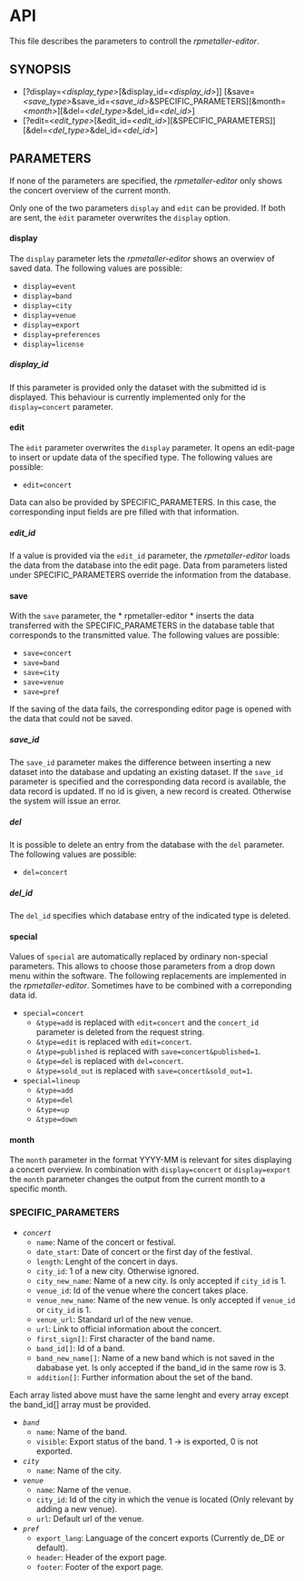 # API
This file describes the parameters to controll the *rpmetaller-editor*.
## SYNOPSIS
* \[\?display=*\<display_type\>*\[&display_id=*\<display_id\>*\]\]
  \[&save=*\<save_type\>*&save_id=*\<save_id\>*&SPECIFIC_PARAMETERS\]\[\&month=*\<month\>*\]\[\&del=*\<del_type\>*&del_id=*\<del_id\>*\]
* \[?edit=*<edit_type>*\[&edit_id=*<edit_id>*]\[&SPECIFIC_PARAMETERS\]\]\[\&del=*\<del_type\>*&del_id=*\<del_id\>*\]

## PARAMETERS
If none of the parameters are specified, the *rpmetaller-editor* only shows the concert overview of the current month.

Only one of the two parameters `display` and `edit` can be provided. If both are sent, the `èdit` parameter overwrites the `display` option.
#### display
The `display` parameter lets the *rpmetaller-editor* shows an overwiev of saved data. The following values are possible:
* `display=event`
* `display=band`
* `display=city`
* `display=venue`
* `display=export`
* `display=preferences`
* `display=license`

##### display_id
If this parameter is provided only the dataset with the submitted id is displayed. This behaviour is currently implemented only for the `display=concert` parameter.
#### edit
The `èdit` parameter overwrites the `display` parameter. It opens an edit-page to insert or update data of the specified type. The following values are possible:
* `edit=concert`

Data can also be provided by SPECIFIC_PARAMETERS. In this case, the corresponding input fields are pre filled with that information.
##### edit_id
If a value is provided via the `edit_id` parameter, the *rpmetaller-editor* loads the data from the database into the edit page. Data from parameters listed under SPECIFIC_PARAMETERS override the information from the database.
#### save
With the `save` parameter, the * rpmetaller-editor * inserts the data transferred with the SPECIFIC_PARAMETERS in the database table that corresponds to the transmitted value. The following values are possible:
* `save=concert`
* `save=band`
* `save=city`
* `save=venue`
* `save=pref`

If the saving of the data fails, the corresponding editor page is opened with the data that could not be saved.
##### save_id
The `save_id` parameter makes the difference between inserting a new dataset into the database and updating an existing dataset. If the `save_id` parameter is specified and the corresponding data record is available, the data record is updated. If no id is given, a new record is created. Otherwise the system will issue an error.
##### del
It is possible to delete an entry from the database with the `del` parameter. The following values are possible:
* `del=concert`

##### del_id
The `del_id` specifies which database entry of the indicated type is deleted.
#### special
Values of `special` are automatically replaced by ordinary non-special parameters. This allows to choose those parameters from a drop down menu within the software. The following replacements are implemented in the *rpmetaller-editor*. Sometimes have to be combined with a correponding data id.
* `special=concert`
  * `&type=add` is replaced with `edit=concert` and the `concert_id` parameter is deleted from the request string.
  * `&type=edit` is replaced with `edit=concert`.
  * `&type=published` is replaced with `save=concert&published=1`.
  * `&type=del` is replaced with `del=concert`.
  * `&type=sold_out` is replaced with `save=concert&sold_out=1`.
* `special=lineup`
  * `&type=add`
  * `&type=del`
  * `&type=up`
  * `&type=down`

#### month
The `month` parameter in the format YYYY-MM is relevant for sites displaying a concert overview. In combination with `display=concert` or `display=export` the `month` parameter changes the output from the current month to a specific month.
### SPECIFIC_PARAMETERS
* *`concert`*
  * `name`: Name of the concert or festival.
  * `date_start`: Date of concert or the first day of the festival.
  * `length`: Lenght of the concert in days.
  * `city_id`: 1 of a new city. Otherwise ignored.
  * `city_new_name`: Name of a new city. Is only accepted if `city_id` is 1.
  * `venue_id`: Id of the venue where the concert takes place.
  * `venue_new_name`: Name of the new venue. Is only accepted if `venue_id` or `city_id` is 1.
  * `venue_url`: Standard url of the new venue.
  * `url`: Link to official information about the concert.
  * `first_sign[]`: First character of the band name.
  * `band_id[]`: Id of a band.
  * `band_new_name[]`: Name of a new band which is not saved in the dababase yet. Is only accepted if the band_id in the same row is 3.
  * `addition[]`: Further information about the set of the band.

Each array listed above must have the same lenght and every array except the band_id[] array must be provided.
* *`band`*
  * `name`: Name of the band.
  * `visible`: Export status of the band. 1 -> is exported, 0 is not exported.
* *`city`*
  * `name`: Name of the city.
* *`venue`*
  * `name`: Name of the venue.
  * `city_id`: Id of the city in which the venue is located (Only relevant by adding a new venue).
  * `url`: Default url of the venue.
* *`pref`*
  * `export_lang`: Language of the concert exports (Currently de_DE or default).
  * `header`: Header of the export page.
  * `footer`: Footer of the export page.
